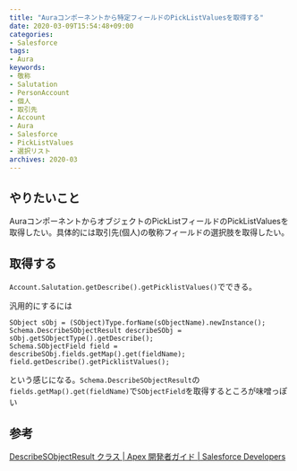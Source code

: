 ```yaml
---
title: "Auraコンポーネントから特定フィールドのPickListValuesを取得する"
date: 2020-03-09T15:54:48+09:00
categories: 
- Salesforce
tags: 
- Aura
keywords: 
- 敬称
- Salutation
- PersonAccount
- 個人
- 取引先
- Account
- Aura
- Salesforce
- PickListValues
- 選択リスト
archives: 2020-03
---
```


## やりたいこと

AuraコンポーネントからオブジェクトのPickListフィールドのPickListValuesを取得したい。具体的には取引先(個人)の敬称フィールドの選択肢を取得したい。

## 取得する

`Account.Salutation.getDescribe().getPicklistValues()`でできる。

汎用的にするには

```apex
SObject sObj = (SObject)Type.forName(sObjectName).newInstance();
Schema.DescribeSObjectResult describeSObj = sObj.getSObjectType().getDescribe();
Schema.SObjectField field = describeSObj.fields.getMap().get(fieldName);
field.getDescribe().getPicklistValues();
```

という感じになる。`Schema.DescribeSObjectResult`の`fields.getMap().get(fieldName)`で`SObjectField`を取得するところが味噌っぽい

## 参考

[DescribeSObjectResult クラス | Apex 開発者ガイド | Salesforce Developers](https://developer.salesforce.com/docs/atlas.ja-jp.apexcode.meta/apexcode/apex_methods_system_sobject_describe.htm)
